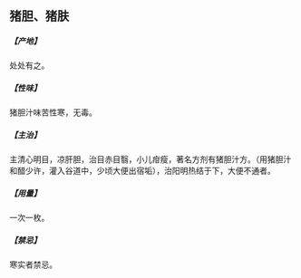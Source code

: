 ## 猪胆、猪肤

##### 【产地】
处处有之。
##### 【性味】
猪胆汁味苦性寒，无毒。
##### 【主治】
主清心明目，凉肝胆，治目赤目翳，小儿疳瘦，著名方剂有猪胆汁方。（用猪胆汁和醋少许，灌入谷道中，少顷大便出宿垢），治阳明热结于下，大便不通者。
##### 【用量】
一次一枚。
##### 【禁忌】
寒实者禁忌。
